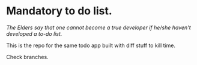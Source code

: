 # Mandatory to do list.
*The Elders say that one cannot become a true developer if he/she haven't developed a to-do list.*

This is the repo for the same todo app built with diff stuff to kill time.

Check branches.
